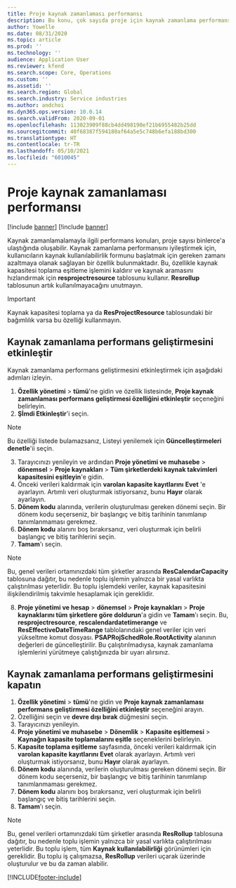 ```yaml
---
title: Proje kaynak zamanlaması performansı
description: Bu konu, çok sayıda proje için kaynak zamanlama performansının nasıl artıracağı hakkında bilgi sağlar.
author: Yowelle
ms.date: 08/31/2020
ms.topic: article
ms.prod: ''
ms.technology: ''
audience: Application User
ms.reviewer: kfend
ms.search.scope: Core, Operations
ms.custom: ''
ms.assetid: ''
ms.search.region: Global
ms.search.industry: Service industries
ms.author: andchoi
ms.dyn365.ops.version: 10.0.14
ms.search.validFrom: 2020-09-01
ms.openlocfilehash: 113023909f88cb4dd498190ef21b6955482b25dd
ms.sourcegitcommit: 40f68387f594180af64a5e5c748b6efa188bd300
ms.translationtype: HT
ms.contentlocale: tr-TR
ms.lasthandoff: 05/10/2021
ms.locfileid: "6010045"
---
```

# <a name="project-resource-scheduling-performance"></a>Proje kaynak zamanlaması performansı

[!include [banner](../includes/banner.md)]
[!include [banner](../includes/preview-banner.md)]


Kaynak zamanlamalamayla ilgili performans konuları, proje sayısı binlerce'a ulaştığında oluşabilir. Kaynak zamanlama performansını iyileştirmek için, kullanıcıların kaynak kullanılabilirlik formunu başlatmak için gereken zamanı azaltmaya olanak sağlayan bir özellik bulunmaktadır. Bu, özellikle kaynak kapasitesi toplama eşitleme işlemini kaldırır ve kaynak aramasını hızlandırmak için **resprojectresource** tablosunu kullanır. **Resrollup** tablosunun artık kullanılmayacağını unutmayın.

> [!IMPORTANT]
> Kaynak kapasitesi toplama ya da **ResProjectResource** tablosundaki bir bağımlılık varsa bu özelliği kullanmayın.

## <a name="enable-resource-scheduling-performance-enhancement"></a>Kaynak zamanlama performans geliştirmesini etkinleştir
Kaynak zamanlama performans geliştirmesini etkinleştirmek için aşağıdaki adımları izleyin.

1. **Özellik yönetimi** > **tümü**'ne gidin ve özellik listesinde, **Proje kaynak zamanlaması performans geliştirmesi özelliğini etkinleştir** seçeneğini belirleyin.
2. **Şİmdi Etkinleştir**'i seçin.

> [!NOTE]
> Bu özelliği listede bulamazsanız, Listeyi yenilemek için **Güncelleştirmeleri denetle**'ii seçin.

3. Tarayıcınızı yenileyin ve ardından **Proje yönetimi ve muhasebe** > **dönemsel** > **Proje kaynakları** > **Tüm şirketlerdeki kaynak takvimleri kapasitesini eşitleyin**'e gidin.
4. Önceki verileri kaldırmak için **varolan kapasite kayıtlarını** **Evet** 'e ayarlayın. Artımlı veri oluşturmak istiyorsanız, bunu **Hayır** olarak ayarlayın.
5. **Dönem kodu** alanında, verilerin oluşturulması gereken dönemi seçin. Bir dönem kodu seçerseniz, bir başlangıç ve bitiş tarihinin tanımlanıp tanımlanmaması gerekmez.
6. **Dönem kodu** alanını boş bırakırsanız, veri oluşturmak için belirli başlangıç ve bitiş tarihlerini seçin.
7. **Tamam**'ı seçin.

 > [!NOTE]
 > Bu, genel verileri ortamınızdaki tüm şirketler arasında **ResCalendarCapacity** tablosuna dağıtır, bu nedenle toplu işlemin yalnızca bir yasal varlıkta çalıştırılması yeterlidir. Bu toplu işlemdeki veriler, kaynak kapasitesini ilişkilendirilmiş takvimle hesaplamak için gereklidir.

8. **Proje yönetimi ve hesap** > **dönemsel** > **Proje kaynakları** > **Proje kaynaklarını tüm şirketlere göre doldurun**'a gidin ve **Tamam**'ı seçin. Bu, **resprojectresource**, **rescalendardatetimerange** ve **ResEffectiveDateTimeRange** tablolarındaki genel veriler için veri yükseltme komut dosyası. **PSAPRojSchedRole.RootActivity** alanının değerleri de güncelleştirilir. Bu çalıştırılmadıysa, kaynak zamanlama işlemlerini yürütmeye çalıştığınızda bir uyarı alırsınız.
 
## <a name="turn-off-resource-scheduling-performance-enhancement"></a>Kaynak zamanlama performans geliştirmesini kapatın

1. **Özellik yönetimi** > **tümü**'ne gidin ve **Proje kaynak zamanlaması performans geliştirmesi özelliğini etkinleştir** seçeneğini arayın.
2. Özelliğini seçin ve **devre dışı bırak** düğmesini seçin.
3. Tarayıcınızı yenileyin.
4. **Proje yönetimi ve muhasebe** > **Dönemlik** > **Kapasite eşitlemesi** > **Kaynağın kapasite toplamalarını eşitle** seçeneklerini belirleyin.
5. **Kapasite toplama eşitleme** sayfasında, önceki verileri kaldırmak için **varolan kapasite kayıtlarını** **Evet** olarak ayarlayın. Artımlı veri oluşturmak istiyorsanız, bunu **Hayır** olarak ayarlayın.
6. **Dönem kodu** alanında, verilerin oluşturulması gereken dönemi seçin. Bir dönem kodu seçerseniz, bir başlangıç ve bitiş tarihinin tanımlanıp tanımlanmaması gerekmez.
7. **Dönem kodu** alanını boş bırakırsanız, veri oluşturmak için belirli başlangıç ve bitiş tarihlerini seçin.
8. **Tamam**'ı seçin.

> [!NOTE]
> Bu, genel verileri ortamınızdaki tüm şirketler arasında **ResRollup** tablosuna dağıtır, bu nedenle toplu işlemin yalnızca bir yasal varlıkta çalıştırılması yeterlidir. Bu toplu işlem, tüm **Kaynak kullanılabilirliği** görünümleri için gereklidir. Bu toplu iş çalışmazsa, **ResRollup** verileri uçarak üzerinde oluşturulur ve bu da zaman alabilir.


[!INCLUDE[footer-include](../includes/footer-banner.md)]